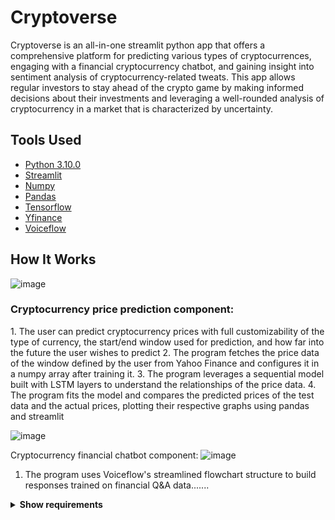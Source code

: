 # Cryptoverse


Cryptoverse is an all-in-one streamlit python app that offers a comprehensive platform for predicting various types of cryptocurrences, engaging with a financial cryptocurrency chatbot, and gaining insight into sentiment analysis of cryptocurrency-related tweats. This app allows regular investors to stay ahead of the crypto game by making informed decisions about their investments and leveraging a well-rounded analysis of cryptocurrency in a market that is characterized by uncertainty.


## Tools Used

* [Python 3.10.0](https://www.python.org/downloads/release/python-3100/)
* [Streamlit](https://streamlit.io/)
* [Numpy](https://numpy.org/)
* [Pandas](https://pandas.pydata.org/) 
* [Tensorflow](https://www.tensorflow.org/)
* [Yfinance](https://pypi.org/project/yfinance/)
* [Voiceflow](https://pypi.org/project/yfinance/)


## How It Works
![image](https://i.ibb.co/R71myDc/cryptoverse-pg-1.jpg)

<h3>Cryptocurrency price prediction component:</h3>
1. The user can predict cryptocurrency prices with full customizability of the type of currency, the start/end window used for prediction, and how far into the future the user wishes to predict
2. The program fetches the price data of the window defined by the user from Yahoo Finance and configures it in a numpy array after training it.
3. The program leverages a sequential model built with LSTM layers to understand the relationships of the price data.
4. The program fits the model and compares the predicted prices of the test data and the actual prices, plotting their respective graphs using pandas and streamlit

![image](https://i.ibb.co/Kj7JZJ4/cryptoverse-pg-2.jpg)

Cryptocurrency financial chatbot component:
![image](https://i.ibb.co/xFLGdx1/cryptoverse-pg-3.jpg)

1. The program uses Voiceflow's streamlined flowchart structure to build responses trained on financial Q&A data.......
   
<details><summary><b>Show requirements</b></summary>
    
1. Install streamlit:
    
    ```sh
    pip install streamlit
    ```
2. Install numpy:
   
    ```sh
    pip install numpy
    ```
1. Install pandas:
   
    ```sh
    pip install pandas
    ```
1. Install datetime:
   
    ```sh
    pip install datetime
    ```
1. Install sklearn:
   
    ```sh
    pip install sklearn
    ```
1. Install yfinance:
   
    ```sh
    pip install yfinance
    ```
1. Install tensorflow:
   
    ```sh
    pip install tensorflow
    ```
1. Install random:
   
    ```sh
    pip install random
    ```
1. Run the python file to create a localhost server:
   
    ```sh
    python3 -m streamlit run main.py
    ```
</details>
